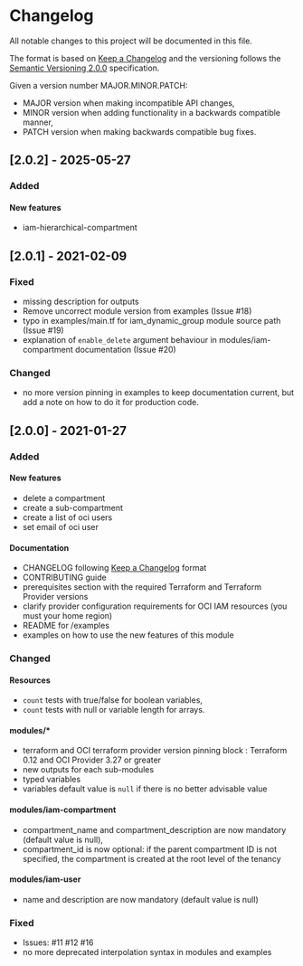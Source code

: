 
# Changelog

All notable changes to this project will be documented in this file.

The format is based on [Keep a Changelog](http://keepachangelog.com/en/1.0.0/) and the versioning follows the [Semantic Versioning 2.0.0](https://semver.org/) specification.

Given a version number MAJOR.MINOR.PATCH:

- MAJOR version when making incompatible API changes,
- MINOR version when adding functionality in a backwards compatible manner,
- PATCH version when making backwards compatible bug fixes.

## [2.0.2] - 2025-05-27

### Added

#### New features

- iam-hierarchical-compartment

## [2.0.1] - 2021-02-09

### Fixed

- missing description for outputs
- Remove uncorrect module version from examples (Issue #18)
- typo in examples/main.tf for iam_dynamic_group module source path (Issue #19)
- explanation of `enable_delete` argument behaviour in modules/iam-compartment documentation (Issue #20)

### Changed

- no more version pinning in examples to keep documentation current, but add a note on how to do it for production code.

## [2.0.0] - 2021-01-27

### Added

#### New features

- delete a compartment
- create a sub-compartment
- create a list of oci users
- set email of oci user

#### Documentation

- CHANGELOG following [Keep a Changelog](http://keepachangelog.com/en/1.0.0/) format
- CONTRIBUTING guide
- prerequisites section with the required Terraform and Terraform Provider versions
- clarify provider configuration requirements for OCI IAM resources (you must your home region)
- README for /examples
- examples on how to use the new features of this module

### Changed

#### Resources

- `count` tests with true/false for boolean variables,
- `count` tests with null or variable length for arrays.

#### modules/*

- terraform and OCI terraform provider version pinning block : Terraform 0.12 and OCI Provider 3.27 or greater
- new outputs for each sub-modules
- typed variables
- variables default value is `null` if there is no better advisable value

#### modules/iam-compartment

- compartment_name and compartment_description are now mandatory (default value is null),
- compartment_id is now optional: if the parent compartment ID is not specified, the compartment is created at the root level of the tenancy

#### modules/iam-user

- name and description are now mandatory (default value is null)

### Fixed

- Issues: #11 #12 #16
- no more deprecated interpolation syntax in modules and examples
